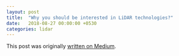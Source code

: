 ```yaml
---
layout: post
title:  "Why you should be interested in LiDAR technologies?"
date:   2018-08-27 00:00:00 +0530
categories: lidar
---
```


<p>This post was originally <a href="https://medium.com/hackernoon/why-you-should-be-interested-in-lidar-technologies-62cada5919d/" target="_blank" rel="noopener noreferrer">written on Medium</a>.</p>

[post]: https://medium.com/hackernoon/why-you-should-be-interested-in-lidar-technologies-62cada5919d/